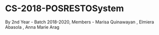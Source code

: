# CS-2018-POSRESTOSystem
By 2nd Year - Batch 2018-2020, Members - Marisa Quinawayan , Elmiera Abasola , Anna Marie Arag
